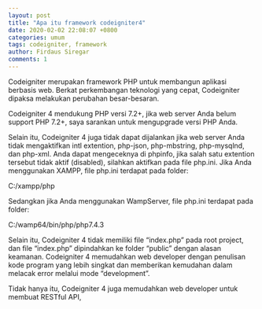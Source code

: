 ```yaml
---
layout: post
title: "Apa itu framework codeigniter4"
date: 2020-02-02 22:08:07 +0800
categories: umum
tags: codeigniter, framework
author: Firdaus Siregar
comments: 1
---
```


Codeigniter merupakan framework PHP untuk membangun aplikasi berbasis web.
Berkat perkembangan teknologi yang cepat, Codeigniter dipaksa melakukan perubahan besar-besaran.

Codeigniter 4 mendukung PHP versi 7.2+, jika web server Anda belum support PHP 7.2+, saya sarankan untuk mengupgrade versi PHP Anda.

Selain itu, Codeigniter 4 juga tidak dapat dijalankan jika web server Anda tidak mengaktifkan intl extention, php-json, php-mbstring, php-mysqlnd, dan php-xml.
Anda dapat mengeceknya di phpinfo, jika salah satu extention tersebut tidak aktif (disabled), silahkan aktifkan pada file php.ini.
Jika Anda menggunakan XAMPP, file php.ini terdapat pada folder:

C:/xampp/php

Sedangkan jika Anda menggunakan WampServer, file php.ini terdapat pada folder:

C:/wamp64/bin/php/php7.4.3

Selain itu, Codeigniter 4 tidak memiliki file “index.php” pada root project, dan file “index.php” dipindahkan ke folder “public” dengan alasan keamanan.
Codeigniter 4 memudahkan web developer dengan penulisan kode program yang lebih singkat dan memberikan kemudahan dalam melacak error melalui mode “development”.

Tidak hanya itu, Codeigniter 4 juga memudahkan web developer untuk membuat RESTful API, 